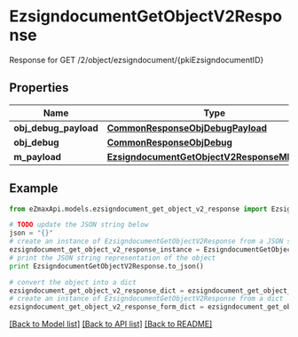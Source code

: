 # EzsigndocumentGetObjectV2Response

Response for GET /2/object/ezsigndocument/{pkiEzsigndocumentID}

## Properties

Name | Type | Description | Notes
------------ | ------------- | ------------- | -------------
**obj_debug_payload** | [**CommonResponseObjDebugPayload**](CommonResponseObjDebugPayload.md) |  | 
**obj_debug** | [**CommonResponseObjDebug**](CommonResponseObjDebug.md) |  | [optional] 
**m_payload** | [**EzsigndocumentGetObjectV2ResponseMPayload**](EzsigndocumentGetObjectV2ResponseMPayload.md) |  | 

## Example

```python
from eZmaxApi.models.ezsigndocument_get_object_v2_response import EzsigndocumentGetObjectV2Response

# TODO update the JSON string below
json = "{}"
# create an instance of EzsigndocumentGetObjectV2Response from a JSON string
ezsigndocument_get_object_v2_response_instance = EzsigndocumentGetObjectV2Response.from_json(json)
# print the JSON string representation of the object
print EzsigndocumentGetObjectV2Response.to_json()

# convert the object into a dict
ezsigndocument_get_object_v2_response_dict = ezsigndocument_get_object_v2_response_instance.to_dict()
# create an instance of EzsigndocumentGetObjectV2Response from a dict
ezsigndocument_get_object_v2_response_form_dict = ezsigndocument_get_object_v2_response.from_dict(ezsigndocument_get_object_v2_response_dict)
```
[[Back to Model list]](../README.md#documentation-for-models) [[Back to API list]](../README.md#documentation-for-api-endpoints) [[Back to README]](../README.md)


